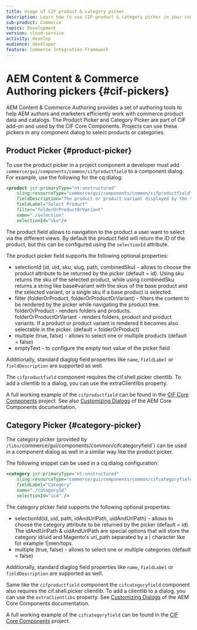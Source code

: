 ```yaml
---
title: Usage of CIF product & category picker
description: Learn how to use CIF product & category picker in your customer commerce components to support authors and marketers to efficiently work with commerce product and catalog data.
sub-product: Commerce
topics: Development
version: cloud-service
activity: develop
audience: developer
feature: Commerce Integration Framework
---
```


# AEM Content & Commerce Authoring pickers {#cif-pickers}

AEM Content & Commerce Authoring provides a set of authoring tools to help AEM authors and marketers efficiently work with commerce product data and catalogs. The Product Picker and Category Picker are part of CIF add-on and used by the CIF Core Components. Projects can use these pickers in any component dialog to select products or categories.

## Product Picker {#product-picker}

To use the product picker in a project component a developer must add `commerce/gui/components/common/cifproductfield` to a component dialog. For example, use the following for the cq:dialog:

```xml
<product jcr:primaryType="nt:unstructured"
    sling:resourceType="commerce/gui/components/common/cifproductfield"
    fieldDescription="The product or product variant displayed by the teaser"
    fieldLabel="Select Product"
    filter="folderOrProductOrVariant"
    name="./selection"
    selectionId="sku"/>
```

The product field allows to navigation to the product a user want to select via the different views. By default the product field will return the ID of the product, but this can be configured using the `selectionId` attribute.

The product picker field supports the following optional properties:

- selectionId (id, uid, sku, slug, path, combinedSku) - allows to choose the product attribute to be returned by the picker (default = id). Using sku returns the sku of the selected product, while using combinedSku returns a string like base#variant with the skus of the base product and the selected variant, or a single sku if a base product is selected.
- filter (folderOrProduct, folderOrProductOrVariant) - filters the content to be rendered by the picker while navigating the product tree. folderOrProduct - renders folders and products. folderOrProductOrVariant - renders folders, product and product variants. If a product or product variant is rendered it becomes also selectable in the picker. (default = folderOrProduct)
- multiple (true, false) - allows to select one or multiple products (default = false)
- emptyText - to configure the empty text value of the picker field

Additionally, standard diaglog field properties like `name`, `fieldLabel` or `fieldDescription` are supported as well.

The `cifproductfield` component requires the cif.shell.picker clientlib. To add a clientlib to a dialog, you can use the extraClientlibs property. 

A full working example of the `cifproductfield` can be found in the [CIF Core Components](https://github.com/adobe/aem-core-cif-components/blob/master/ui.apps/src/main/content/jcr_root/apps/core/cif/components/commerce/productteaser/v1/productteaser/_cq_dialog/.content.xml) project. See also [Customizing Dialogs](https://experienceleague.adobe.com/docs/experience-manager-core-components/using/developing/customizing.html?lang=en#customizing-dialogs) of the AEM Core Components documentation.


## Category Picker {#category-picker}

The category picker (provided by `/libs/`commerce/gui/components/common/cifcategoryfield`) can be used in a component dialog as well in a similar way like the product picker.

The following snippet can be used in a cq:dialog configuration:

```xml
<category jcr:primaryType="nt:unstructured" 
    sling:resourceType="commerce/gui/components/common/cifcategoryfield" 
    fieldLabel="Category" 
    name="./categoryId" 
    selectionId="uid" />
```

The category picker field supports the following optional properties:

- selectionId(id, uid, path, idAndUrlPath, uidAndUrlPath) - allows to choose the category attribute to be returned by the picker (default = id). The idAndUrlPath & uidAndUrlPath are special options that will store the category id/uid and Magento's url_path separated by a | character like for example 1|men/tops.
- multiple (true, false) - allows to select one or multiple categories (default = false)

Additionally, standard diaglog field properties like `name`, `fieldLabel` or `fieldDescription` are supported as well.

Same like the `cifproductfield` component the `cifcategoryfield` component also requires the cif.shell.picker clientlib. To add a clientlib to a dialog, you can use the `extraClientlibs` property. See [Customizing Dialogs](https://experienceleague.adobe.com/docs/experience-manager-core-components/using/developing/customizing.html?lang=en#customizing-dialogs) of the AEM Core Components documentation.

A full working example of the `cifcategoryfield` can be found in the [CIF Core Components](https://github.com/adobe/aem-core-cif-components/blob/master/ui.apps/src/main/content/jcr_root/apps/core/cif/components/commerce/featuredcategorylist/v1/featuredcategorylist/_cq_dialog/.content.xml) project.
